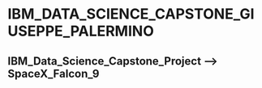 # IBM_DATA_SCIENCE_CAPSTONE_GIUSEPPE_PALERMINO
## IBM_Data_Science_Capstone_Project --> SpaceX_Falcon_9
